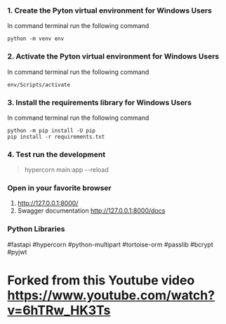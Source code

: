 ### 1. Create the Pyton virtual environment for Windows Users
In command terminal run the following command
```shell
python -m venv env
```

### 2. Activate the Pyton virtual environment for Windows Users
In command terminal run the following command
```shell
env/Scripts/activate
```
### 3. Install the requirements library for Windows Users
In command terminal run the following command
```shell
python -m pip install -U pip
pip install -r requirements.txt
```

### 4. Test run the development
> hypercorn main:app --reload

### Open in your favorite browser 
1. http://127.0.0.1:8000/
2. Swagger documentation http://127.0.0.1:8000/docs

### Python Libraries
#fastapi
#hypercorn
#python-multipart
#tortoise-orm
#passlib
#bcrypt
#pyjwt

# Forked from this Youtube video https://www.youtube.com/watch?v=6hTRw_HK3Ts